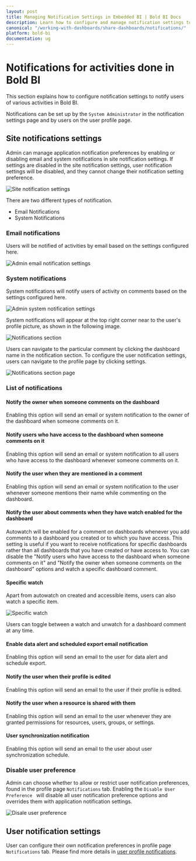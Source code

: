 ```yaml
---
layout: post
title: Managing Notification Settings in Embedded BI | Bold BI Docs
description: Learn how to configure and manage notification settings to notify the users of the various activities, such as data alerts, comments, etc., in Bold BI.
canonical: "/working-with-dashboards/share-dashboards/notifications/"
platform: bold-bi
documentation: ug
---
```


# Notifications for activities done in Bold BI

This section explains how to configure notification settings to notify users of various activities in Bold BI.

Notifications can be set up by the `System Administrator` in the notification settings page and by users on the user profile page.

## Site notifications settings

Admin can manage application notification preferences by enabling or disabling email and system notifications in site notification settings.
If settings are disabled in the site notification settings, user notification settings will be disabled, and they cannot change their notification setting preference.

![Site notification settings](/static/assets/site-administration/images/admin-notification-settings.png)

There are two different types of notification.
* Email Notifications
* System Notifications

### Email notifications

 Users will be notified of activities by email based on the settings configured here.

 ![Admin email notification settings](/static/assets/site-administration/images/admin-email-notifications.png)


### System notifications

System notifications will notify users of activity on comments based on the settings configured here.

![Admin system notification settings](/static/assets/site-administration/images/admin-system-notifications.png)

System notifications will appear at the top right corner near to the user's profile picture, as shown in the following image.

![Notifications section](/static/assets/site-administration/images/notifications-icon.png)

Users can navigate to the particular comment by clicking the dashboard name in the notification section. To configure the user notification settings, users can navigate to the profile page by clicking settings.

![Notifications section page](/static/assets/site-administration/images/notifications-section.png)

### List of notifications

#### Notify the owner when someone comments on the dashboard
Enabling this option will send an email or system notification to the owner of the dashboard when someone comments on it.

#### Notify users who have access to the dashboard when someone comments on it
Enabling this option will send an email or system notification to all users who have access to the dashboard whenever someone comments on it.

#### Notify the user when they are mentioned in a comment
Enabling this option will send an email or system notification to the user whenever someone mentions their name while commenting on the dashboard.

#### Notify the user about comments when they have watch enabled for the dashboard
Autowatch will be enabled for a comment on dashboards whenever you add comments to a dashboard you created or to which you have access. This setting is useful if you want to receive notifications for specific dashboards rather than all dashboards that you have created or have access to. You can disable the "Notify users who have access to the dashboard when someone comments on it" and "Notify the owner when someone comments on the dashboard" options and watch a specific dashboard comment.

#### Specific watch

Apart from autowatch on created and accessible items, users can also watch a specific item.

![Specific watch](/static/assets/site-administration/images/specific-watch.png)

Users can toggle between a watch and unwatch for a dashboard comment at any time.

#### Enable data alert and scheduled export email notification
Enabling this option will send an email to the user for data alert and schedule export.

#### Notify the user when their profile is edited
Enabling this option will send an email to the user if their profile is edited.

#### Notify the user when a resource is shared with them
Enabling this option will send an email to the user whenever they are granted permissions for resources, users, groups, or settings.

#### User synchronization notification
Enabling this option will send an email to the user about user synchronization schedule.

### Disable user preference
Admin can choose whether to allow or restrict user notification preferences, found in the profile page `Notifications` tab. Enabling the `Disable User Preference ` will disable all user notification preference options and overrides them with application notification settings.

![Disale user preference](/static/assets/site-administration/images/disable-user-notification-preference.png#width=55%)

## User notification settings

User can configure their own notification preferences in profile page `Notifications` tab. Please find more details in [user profile notifications](/managing-resources/user-profile/#notifications).